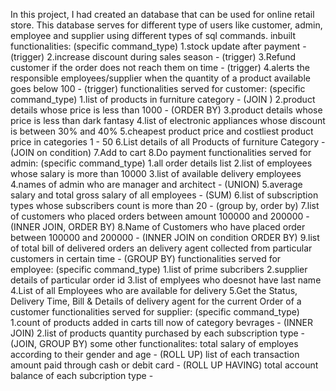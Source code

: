 In this project, I had created an database that can be used for online retail store. This database serves for different type of users like customer, admin, employee and supplier using different types of sql commands.
inbuilt functionalities:  (specific command_type)
    1.stock update after payment - (trigger)
    2.increase discount during sales season - (trigger)
    3.Refund customer if the order does not reach them on time - (trigger)
    4.alerts the responsible employees/supplier when the quantity of a product available goes below 100 - (trigger)
functionalities served for customer:     (specific command_type)
    1.list of products in furniture category -  (JOIN )
    2.product details whose price is less than 1000 - (ORDER BY)
    3.product details whose price is less than dark fantasy 
    4.list of electronic appliances whose discount is between 30% and 40% 
    5.cheapest product price and costliest product price in categories 1 - 50 
    6.List details of all Products of furniture Category - (JOIN on condition)
    7.Add to cart 
    8.Do payment
functionalities served for admin:   (specific command_type)
    1.all order details list 
    2.list of employees whose salary is more than 10000 
    3.list of available delivery employees 
    4.names of admin who are manager and architect - (UNION)
    5.average salary and total gross salary of all employees - (SUM)
    6.list of subscription types whose subscribers count is more than 20 - (group by, order by)
    7.list of customers who placed orders between amount 100000 and 200000 - (INNER JOIN, ORDER BY)
    8.Name of Customers who have placed order between 100000 and 200000 - (INNER JOIN on condition ORDER BY)
    9.list of total bill of delivered orders an delivery agent collected from particular customers in certain time - (GROUP BY)
functionalities served for employee:      (specific command_type)
    1.list of prime subcribers 
    2.supplier details of particular order id 
    3.list of emplyees who doesnot have last name 
    4.List of all Employees who are available for delivery 
    5.Get the Status, Delivery Time, Bill & Details of delivery agent for the current Order of a customer
functionalities served for supplier:     (specific command_type)
    1.count of products added in carts till now of category bevrages - (INNER JOIN)
    2.list of products quantity purchased by each subscription type - (JOIN, GROUP BY)
some other functionalites:
    total salary of employes according to their gender and age - (ROLL UP)
    list of each transaction amount paid through cash or debit card - (ROLL UP HAVING)
    total account balance of each subcription type - 
